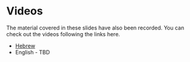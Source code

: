# Videos



The material covered in these slides have also been recorded. You can check out the videos following the links here.


* [Hebrew](https://git-he.code-maven.com/collab-dev)
* English - TBD


